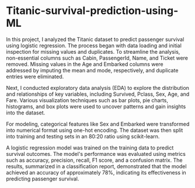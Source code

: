 # Titanic-survival-prediction-using-ML
In this project, I analyzed the Titanic dataset to predict passenger survival using logistic regression. The process began with data loading and initial inspection for missing values and duplicates. To streamline the analysis, non-essential columns such as Cabin, PassengerId, Name, and Ticket were removed. Missing values in the Age and Embarked columns were addressed by imputing the mean and mode, respectively, and duplicate entries were eliminated.

Next, I conducted exploratory data analysis (EDA) to explore the distribution and relationships of key variables, including Survived, Pclass, Sex, Age, and Fare. Various visualization techniques such as bar plots, pie charts, histograms, and box plots were used to uncover patterns and gain insights into the dataset.

For modeling, categorical features like Sex and Embarked were transformed into numerical format using one-hot encoding. The dataset was then split into training and testing sets in an 80:20 ratio using scikit-learn.

A logistic regression model was trained on the training data to predict survival outcomes. The model's performance was evaluated using metrics such as accuracy, precision, recall, F1 score, and a confusion matrix. The results, summarized in a classification report, demonstrated that the model achieved an accuracy of approximately 78%, indicating its effectiveness in predicting passenger survival.
